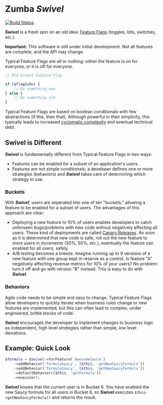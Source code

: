 # Zumba *Swivel*

[![Build Status](https://travis-ci.org/zumba/swivel.svg?branch=master)](https://travis-ci.org/zumba/swivel)

***Swivel*** is a fresh spin on an old idea: [Feature Flags](http://en.wikipedia.org/wiki/Feature_toggle) (toggles, bits, switches, etc.).

**Important:** This software is still under initial development.  Not all features are complete, and the API may change.

Typical Feature Flags are *all* or *nothing*: either the feature is on for everyone, or it is off for everyone.

```php
// Old School Feature Flag

if ($flagIsOn) {
    // Do something new
} else {
    // Do something old
}
```

Typical Feature Flags are based on boolean conditionals with few abstractions (if this, then that).  Although powerful in their simplicity, this typically leads to increased [cyclomatic complexity](http://en.wikipedia.org/wiki/Cyclomatic_complexity) and eventual technical debt.

## Swivel is Different
***Swivel*** is fundamentally different from Typical Feature Flags in two ways:

* Features can be enabled for a subset of an application's users.
* Features are not simple conditionals; a developer defines one or more strategies (behaviors) and ***Swivel*** takes care of determining which strategy to use.

### Buckets
With ***Swivel***, users are seperated into one of ten "buckets," allowing a feature to be enabled for a subset of users.  The advantages of this approach are clear:

* Deploying a new feature to 10% of users enables developers to catch unforseen bugs/problems with new code without negatively affecting all users.  These kind of deployments are called [Canary Releases](http://martinfowler.com/bliki/CanaryRelease.html).  As soon as it is determined that new code is safe, roll out the new feature to more users in increments (30%, 50%, etc.); eventually the feature can enabled for all users, safely.
* A/B testing becomes a breeze.  Imagine running up to 9 versions of a new feature with one group kept in reserve as a control.  Is feature "A" negatively affecting revenue metrics for 10% of your users? No problem: turn it off and go with version "B" instead.  This is easy to do with ***Swivel***.

### Behaviors
Agile code needs to be simple and easy to change.  Typical Feature Flags allow developers to quickly iterate when business rules change or new features are implemented, but this can often lead to complex, under engineered, brittle blocks of code.

***Swivel*** encourages the developer to implement changes to business logic as independent, high level *strategies* rather than simple, low level deviations.

## Example: Quick Look

```php
$formula = $swivel->forFeature('AwesomeSauce')
    ->addBehavior('formulaSpicy', [$this, 'getNewSpicyFormula'])
    ->addBehavior('formulaSaucy', [$this, 'getNewSaucyFormula'])
    ->defaultBehavior([$this, 'getFormula'])
    ->execute();
```

***Swivel*** knows that the current user is in Bucket 6.  You have enabled the new Saucy formula for all users in Bucket 6, so ***Swivel*** executes `$this->getNewSaucyFormula()` and returns the result.
